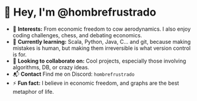 # 👋 Hey, I'm @hombrefrustrado

- 🚀 **Interests:** From economic freedom to cow aerodynamics. I also enjoy coding challenges, chess, and debating economics.
- 🧠 **Currently learning:** Scala, Python, Java, C… and git, because making mistakes is human, but making them irreversible is what version control is for.
- 🤝 **Looking to collaborate on:** Cool projects, especially those involving algorithms, DB, or crazy ideas.
- 📬 **Contact** Find me on Discord: `hombrefrustrado`
- ⚡ **Fun fact:** I believe in economic freedom, and graphs are the best metaphor of life.


<!---
hombrefrustrado/hombrefrustrado is a ✨ special ✨ repository because its `README.md` (this file) appears on your GitHub profile.
You can click the Preview link to take a look at your changes.
--->
